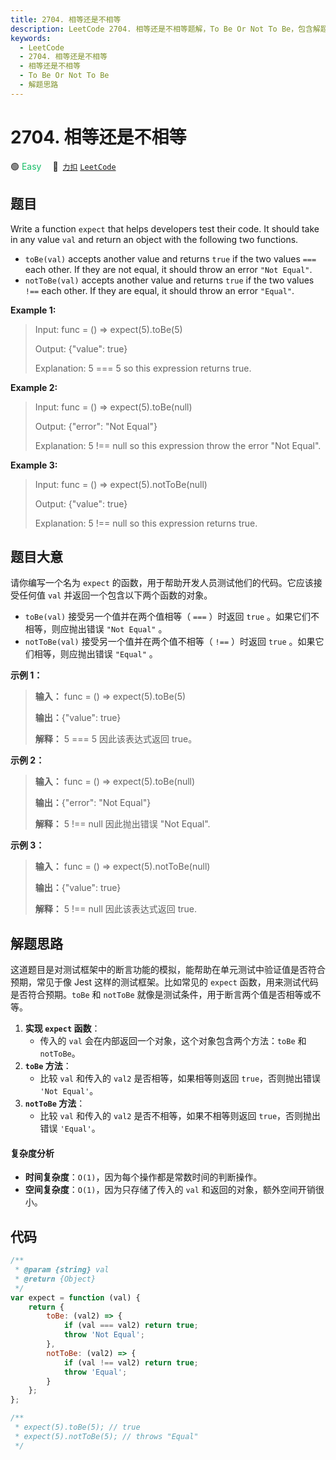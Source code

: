 ```yaml
---
title: 2704. 相等还是不相等
description: LeetCode 2704. 相等还是不相等题解，To Be Or Not To Be，包含解题思路、复杂度分析以及完整的 JavaScript 代码实现。
keywords:
  - LeetCode
  - 2704. 相等还是不相等
  - 相等还是不相等
  - To Be Or Not To Be
  - 解题思路
---
```


# 2704. 相等还是不相等

🟢 <font color=#15bd66>Easy</font>&emsp; 🔗&ensp;[`力扣`](https://leetcode.cn/problems/to-be-or-not-to-be) [`LeetCode`](https://leetcode.com/problems/to-be-or-not-to-be)

## 题目

Write a function `expect` that helps developers test their code. It should
take in any value `val` and return an object with the following two functions.

- `toBe(val)` accepts another value and returns `true` if the two values `===` each other. If they are not equal, it should throw an error `"Not Equal"`.
- `notToBe(val)` accepts another value and returns `true` if the two values `!==` each other. If they are equal, it should throw an error `"Equal"`.

**Example 1:**

> Input: func = () => expect(5).toBe(5)
>
> Output: {"value": true}
>
> Explanation: 5 === 5 so this expression returns true.

**Example 2:**

> Input: func = () => expect(5).toBe(null)
>
> Output: {"error": "Not Equal"}
>
> Explanation: 5 !== null so this expression throw the error "Not Equal".

**Example 3:**

> Input: func = () => expect(5).notToBe(null)
>
> Output: {"value": true}
>
> Explanation: 5 !== null so this expression returns true.

## 题目大意

请你编写一个名为 `expect` 的函数，用于帮助开发人员测试他们的代码。它应该接受任何值 `val` 并返回一个包含以下两个函数的对象。

- `toBe(val)` 接受另一个值并在两个值相等（ `===` ）时返回 `true` 。如果它们不相等，则应抛出错误 `"Not Equal"` 。
- `notToBe(val)` 接受另一个值并在两个值不相等（ `!==` ）时返回 `true` 。如果它们相等，则应抛出错误 `"Equal"` 。

**示例 1：**

> **输入：** func = () => expect(5).toBe(5)
>
> **输出：**{"value": true}
>
> **解释：** 5 === 5 因此该表达式返回 true。

**示例 2：**

> **输入：** func = () => expect(5).toBe(null)
>
> **输出：**{"error": "Not Equal"}
>
> **解释：** 5 !== null 因此抛出错误 "Not Equal".

**示例 3：**

> **输入：** func = () => expect(5).notToBe(null)
>
> **输出：**{"value": true}
>
> **解释：** 5 !== null 因此该表达式返回 true.

## 解题思路

这道题目是对测试框架中的断言功能的模拟，能帮助在单元测试中验证值是否符合预期，常见于像 Jest 这样的测试框架。比如常见的 `expect` 函数，用来测试代码是否符合预期。`toBe` 和 `notToBe` 就像是测试条件，用于断言两个值是否相等或不等。

1. **实现 `expect` 函数**：
   - 传入的 `val` 会在内部返回一个对象，这个对象包含两个方法：`toBe` 和 `notToBe`。
2. **`toBe` 方法**：
   - 比较 `val` 和传入的 `val2` 是否相等，如果相等则返回 `true`，否则抛出错误 `'Not Equal'`。
3. **`notToBe` 方法**：
   - 比较 `val` 和传入的 `val2` 是否不相等，如果不相等则返回 `true`，否则抛出错误 `'Equal'`。

#### 复杂度分析

- **时间复杂度**：`O(1)`，因为每个操作都是常数时间的判断操作。
- **空间复杂度**：`O(1)`，因为只存储了传入的 `val` 和返回的对象，额外空间开销很小。

## 代码

```javascript
/**
 * @param {string} val
 * @return {Object}
 */
var expect = function (val) {
	return {
		toBe: (val2) => {
			if (val === val2) return true;
			throw 'Not Equal';
		},
		notToBe: (val2) => {
			if (val !== val2) return true;
			throw 'Equal';
		}
	};
};

/**
 * expect(5).toBe(5); // true
 * expect(5).notToBe(5); // throws "Equal"
 */
```
